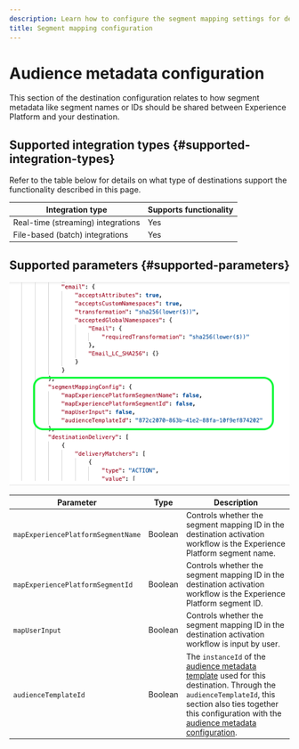```yaml
---
description: Learn how to configure the segment mapping settings for destinations built with Destination SDK.
title: Segment mapping configuration
---
```


# Audience metadata configuration

<!-- section was renamed to audienceMetadataConfig, per Rafaat -->

This section of the destination configuration relates to how segment metadata like segment names or IDs should be shared between Experience Platform and your destination.


## Supported integration types {#supported-integration-types}

Refer to the table below for details on what type of destinations support the functionality described in this page.

|Integration type| Supports functionality |
|---|---|
| Real-time (streaming) integrations | Yes |
| File-based (batch) integrations | Yes |

## Supported parameters {#supported-parameters}

![Segment mapping configuration section](../../assets/functionality/destination-configuration/segment-mapping-configuration.png)

|Parameter|Type|Description|
|---|---|---|
|`mapExperiencePlatformSegmentName` | Boolean | Controls whether the segment mapping ID in the destination activation workflow is the Experience Platform segment name. |
|`mapExperiencePlatformSegmentId` | Boolean | Controls whether the segment mapping ID in the destination activation workflow is the Experience Platform segment ID. |
|`mapUserInput` | Boolean | Controls whether the segment mapping ID in the destination activation workflow is input by user. |
|`audienceTemplateId` | Boolean | The `instanceId` of the [audience metadata template](../../metadata-api/create-audience-template.md) used for this destination. Through the `audienceTemplateId`, this section also ties together this configuration with the [audience metadata configuration](../audience-metadata-management.md).|

